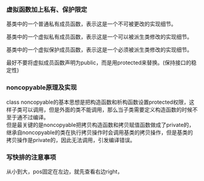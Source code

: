 ### 虚拟函数加上私有、保护限定
基类中的一个普通私有成员函数，表示这是一个不可被更改的实现细节。

基类中的一个虚拟私有成员函数，表示这是一个可以被派生类修改的实现细节。

基类中的一个虚拟保护成员函数，表示这是一个必须被派生类修改的实现细节。 

最好不要将虚拟成员函数声明为public，而是用protected来替换。(保持接口的稳定性)

### noncopyable原理及实现

class noncopyable的基本思想是把构造函数和析构函数设置protected权限，这样子类可以调用，但是外面的类不能调用，那么当子类需要定义构造函数的时候不至于通不过编译。  
但是最关键的是noncopyable把拷贝构造函数和拷贝赋值函数做成了private的，继承自noncopyable的类在执行拷贝操作时会调用基类的拷贝操作，但是基类的拷贝操作是private的，因此无法调用，引发编译错误。

### 写快排的注意事项
从小到大，pos固定在左边，就先查看右边right，